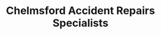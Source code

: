 ---
title: "Chelmsford Accident Repairs Specialists"
url: /chelmsford/chelmsford-accident-repairs-specialists/
shop: Autowerkstatt
---